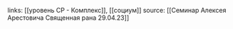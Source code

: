links: [[уровень СР - Комплекс]], [[социум]]
source: [[Семинар Алексея Арестовича Священная рана 29.04.23]]